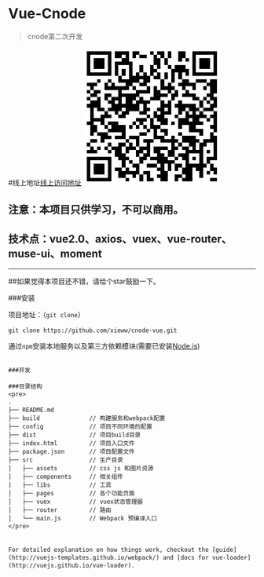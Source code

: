 # Vue-Cnode
> cnode第二次开发

#线上地址[线上访问地址](https://lingfengxie.coding.me/Vue-Cnode/)
![扫码体验更好](./images/qcode.png)

## 注意：本项目只供学习，不可以商用。

## 技术点：vue2.0、axios、vuex、vue-router、muse-ui、moment

-------
##如果觉得本项目还不错，请给个star鼓励一下。

###安装

项目地址：（`git clone`）

```shell
git clone https://github.com/xieww/cnode-vue.git
```

通过`npm`安装本地服务以及第三方依赖模块(需要已安装[Node.js](https://nodejs.org/))

```国内npm比较慢，可以使用国内淘宝的cnpm(https://npm.taobao.org/)

###开发

###目录结构
<pre>
.
├── README.md           
├── build              // 构建服务和webpack配置
├── config             // 项目不同环境的配置
├── dist               // 项目build目录
├── index.html         // 项目入口文件
├── package.json       // 项目配置文件
├── src                // 生产目录
│   ├── assets         // css js 和图片资源
│   ├── components     // 相关组件
|   ├── libs           // 工具
│   ├── pages          // 各个功能页面
│   ├── vuex           // vuex状态管理器
│   ├── router         // 路由
│   └── main.js        // Webpack 预编译入口
</pre>


For detailed explanation on how things work, checkout the [guide](http://vuejs-templates.github.io/webpack/) and [docs for vue-loader](http://vuejs.github.io/vue-loader).
